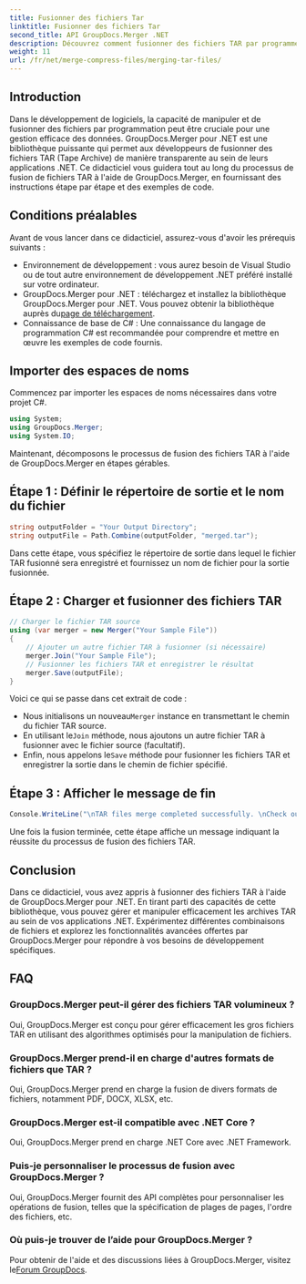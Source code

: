 ```yaml
---
title: Fusionner des fichiers Tar
linktitle: Fusionner des fichiers Tar
second_title: API GroupDocs.Merger .NET
description: Découvrez comment fusionner des fichiers TAR par programme à l'aide de GroupDocs.Merger pour .NET. Suivez notre guide étape par étape pour gérer efficacement les archives TAR.
weight: 11
url: /fr/net/merge-compress-files/merging-tar-files/
---
```

## Introduction
Dans le développement de logiciels, la capacité de manipuler et de fusionner des fichiers par programmation peut être cruciale pour une gestion efficace des données. GroupDocs.Merger pour .NET est une bibliothèque puissante qui permet aux développeurs de fusionner des fichiers TAR (Tape Archive) de manière transparente au sein de leurs applications .NET. Ce didacticiel vous guidera tout au long du processus de fusion de fichiers TAR à l'aide de GroupDocs.Merger, en fournissant des instructions étape par étape et des exemples de code.
## Conditions préalables
Avant de vous lancer dans ce didacticiel, assurez-vous d'avoir les prérequis suivants :
- Environnement de développement : vous aurez besoin de Visual Studio ou de tout autre environnement de développement .NET préféré installé sur votre ordinateur.
-  GroupDocs.Merger pour .NET : téléchargez et installez la bibliothèque GroupDocs.Merger pour .NET. Vous pouvez obtenir la bibliothèque auprès du[page de téléchargement](https://releases.groupdocs.com/merger/net/).
- Connaissance de base de C# : Une connaissance du langage de programmation C# est recommandée pour comprendre et mettre en œuvre les exemples de code fournis.

## Importer des espaces de noms
Commencez par importer les espaces de noms nécessaires dans votre projet C#.

```csharp
using System; 
using GroupDocs.Merger;
using System.IO;
```

Maintenant, décomposons le processus de fusion des fichiers TAR à l'aide de GroupDocs.Merger en étapes gérables.
## Étape 1 : Définir le répertoire de sortie et le nom du fichier
```csharp
string outputFolder = "Your Output Directory";
string outputFile = Path.Combine(outputFolder, "merged.tar");
```
Dans cette étape, vous spécifiez le répertoire de sortie dans lequel le fichier TAR fusionné sera enregistré et fournissez un nom de fichier pour la sortie fusionnée.
## Étape 2 : Charger et fusionner des fichiers TAR
```csharp
// Charger le fichier TAR source
using (var merger = new Merger("Your Sample File"))
{
    // Ajouter un autre fichier TAR à fusionner (si nécessaire)
    merger.Join("Your Sample File");
    // Fusionner les fichiers TAR et enregistrer le résultat
    merger.Save(outputFile);
}
```
Voici ce qui se passe dans cet extrait de code :
-  Nous initialisons un nouveau`Merger` instance en transmettant le chemin du fichier TAR source.
-  En utilisant le`Join` méthode, nous ajoutons un autre fichier TAR à fusionner avec le fichier source (facultatif).
-  Enfin, nous appelons le`Save` méthode pour fusionner les fichiers TAR et enregistrer la sortie dans le chemin de fichier spécifié.
## Étape 3 : Afficher le message de fin
```csharp
Console.WriteLine("\nTAR files merge completed successfully. \nCheck output in {0}", outputFolder);
```
Une fois la fusion terminée, cette étape affiche un message indiquant la réussite du processus de fusion des fichiers TAR.

## Conclusion
Dans ce didacticiel, vous avez appris à fusionner des fichiers TAR à l'aide de GroupDocs.Merger pour .NET. En tirant parti des capacités de cette bibliothèque, vous pouvez gérer et manipuler efficacement les archives TAR au sein de vos applications .NET. Expérimentez différentes combinaisons de fichiers et explorez les fonctionnalités avancées offertes par GroupDocs.Merger pour répondre à vos besoins de développement spécifiques.

## FAQ
### GroupDocs.Merger peut-il gérer des fichiers TAR volumineux ?
Oui, GroupDocs.Merger est conçu pour gérer efficacement les gros fichiers TAR en utilisant des algorithmes optimisés pour la manipulation de fichiers.
### GroupDocs.Merger prend-il en charge d'autres formats de fichiers que TAR ?
Oui, GroupDocs.Merger prend en charge la fusion de divers formats de fichiers, notamment PDF, DOCX, XLSX, etc.
### GroupDocs.Merger est-il compatible avec .NET Core ?
Oui, GroupDocs.Merger prend en charge .NET Core avec .NET Framework.
### Puis-je personnaliser le processus de fusion avec GroupDocs.Merger ?
Oui, GroupDocs.Merger fournit des API complètes pour personnaliser les opérations de fusion, telles que la spécification de plages de pages, l'ordre des fichiers, etc.
### Où puis-je trouver de l’aide pour GroupDocs.Merger ?
 Pour obtenir de l'aide et des discussions liées à GroupDocs.Merger, visitez le[Forum GroupDocs](https://forum.groupdocs.com/c/merger/32).